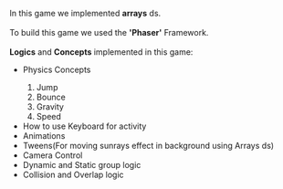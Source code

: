 <p> In this game we implemented <b>arrays</b> ds.<br><br>
To build this game we used the <b>'Phaser'</b> Framework.<br><br>
<b>Logics</b> and <b>Concepts</b> implemented in this game:<br></p>
<ul>
  <li> Physics Concepts</li>
  <ol>
    <li>Jump</li>
    <li>Bounce</li>
    <li>Gravity</li>
    <li>Speed</li>
  </ol>
  <li> How to use Keyboard for activity</li>
  <li> Animations </li>
  <li> Tweens(For moving sunrays effect in background using Arrays ds) </li>
  <li> Camera Control</li>
  <li> Dynamic and Static group logic</li>
  <li> Collision and Overlap logic</li>
</ul>
